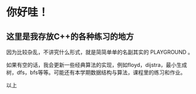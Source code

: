 # 你好哇！

## 这里是我存放C++的各种练习的地方

因为比较杂乱，不讲究什么形式，就是简简单单的名副其实的 PLAYGROUND 。

如果有空的话，我会更新一些经典算法的实现，例如floyd，dijstra，最小生成树，dfs，bfs等等。可能还有本学期数据结构与算法，课程里的练习和作业。

以上
